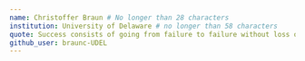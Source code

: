 ```yaml
---
name: Christoffer Braun # No longer than 28 characters
institution: University of Delaware # no longer than 58 characters
quote: Success consists of going from failure to failure without loss of enthusiam # no longer than 100 characters, avoid using quotes(") to guarantee the format remains the same.
github_user: braunc-UDEL
---
```

